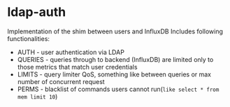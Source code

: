 # ldap-auth
Implementation of the shim between users and InfluxDB
Includes following functionalities:
* AUTH - user authentication via LDAP
* QUERIES - queries through to backend (InfluxDB) are limited only to those metrics that match user credentials
* LIMITS - query limiter QoS, something like between queries or max number of concurrent request
* PERMS - blacklist of commands users cannot run(```like select * from mem limit 10```)
